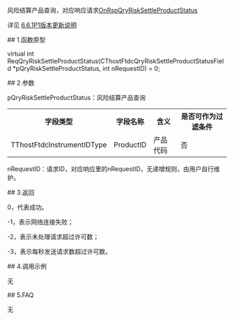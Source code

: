 <p>风险结算产品查询，对应响应请求<a href="../../CTHOSTFTDCTRADERAPI/ONRSPQRYRISKSETTLEPRODUCTSTATUS/">OnRspQryRiskSettleProductStatus</a></p>
<p>详见  <a href="../../../6.6.1P1BBGXSM/">6.6.1P1版本更新说明</a></p>
<span class="anchor" id="260849bf-4719-4989-96f7-ad1c30d52009"></span>
## 1.函数原型
<p>virtual int ReqQryRiskSettleProductStatus(CThostFtdcQryRiskSettleProductStatusField *pQryRiskSettleProductStatus, int nRequestID) = 0;</p>
<span class="anchor" id="80298358-f73e-46b4-950c-1f76d6f63eab"></span>
## 2.参数
<p>pQryRiskSettleProductStatus：风险结算产品查询</p>
<table><tr><th style="TEXT-ALIGN: center;">字段类型</th><th style="TEXT-ALIGN: center;">字段名称</th><th style="TEXT-ALIGN: center;">含义</th><th style="TEXT-ALIGN: center;">是否可作为过滤条件</th></tr><tr><td style="TEXT-ALIGN: left;">TThostFtdcInstrumentIDType</td>
<td style="TEXT-ALIGN: left;">ProductID</td>
<td style="TEXT-ALIGN: left;">产品代码</td>
<td style="TEXT-ALIGN: left;">否</td>
</tr>
</table>
<p>nRequestID：请求ID，对应响应里的nRequestID，无递增规则，由用户自行维护。</p>
<span class="anchor" id="c9e15406-5dab-4a9c-ba66-beb64817ad36"></span>
## 3.返回
<p>0，代表成功。</p>
<p>-1，表示网络连接失败；</p>
<p>-2，表示未处理请求超过许可数；</p>
<p>-3，表示每秒发送请求数超过许可数。</p>
<span class="anchor" id="6c01d34a-3e66-4185-9770-06542301522a"></span>
## 4.调用示例
<p>无</p>
<span class="anchor" id="f7c4c2d1-74fc-412e-b8c9-406c9272bb37"></span>
## 5.FAQ
<p>无</p>
